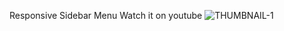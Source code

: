 Responsive Sidebar Menu
Watch it on youtube
![THUMBNAIL-1](https://github.com/Raunak135/Responsive-Sidebar-Menu/assets/140141074/149181cb-7642-4ddc-a5e3-49f25a485f6e)
